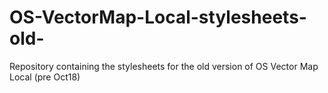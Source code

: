 # OS-VectorMap-Local-stylesheets-old-
Repository containing the stylesheets for the old version of OS Vector Map Local (pre Oct18)
